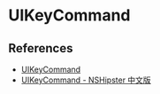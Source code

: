 # UIKeyCommand


## References

* [UIKeyCommand](https://developer.apple.com/documentation/uikit/uikeycommand)
* [UIKeyCommand - NSHipster 中文版](http://nshipster.cn/uikeycommand/)

